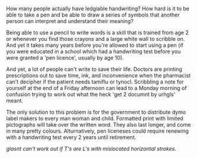 How many people actually have ledgiable handwriting? How hard is it to be able to take a pen and be able to draw a series of symbols that another person can interpret and understand their meaning?

Being able to use a pencil to write words is a skill that is trained from age 2 or whenever you find those crayons and a large white wall to scribble on. And yet it takes many years before you're allowed to start using a pen (if you were educated in a school which had a handwriting test before you were granted a 'pen licence', usually by age 10).

And yet, a lot of people can't write to save their life. Doctors are printing prescriptions out to save time, ink, and inconvenience when the pharmacist can't decipher if the patient needs tamiflu or tynocl. Scribbling a note for yourself at the end of a Friday afternoon can lead to a Monday morning of confusion trying to work out what the heck 'get 2 documnt by urhgls' meant.

The only solution to this problem is for the government to distribute dymo label makers to every man woman and child. Formatted print with limited pictographs will take over the written word. They also last longer, and come in many pretty colours. Alturnatively, pen liceneses could require renewing with a handwriting test every 2 years until retirement.

*glasnt can't work out if T's are L's with mislocated horizontal strokes.*

